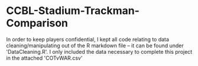 # CCBL-Stadium-Trackman-Comparison

In order to keep players confidential, I kept all code relating to data cleaning/manipulating out of the R markdown file – it can be found under 'DataCleaning.R'. I only included the data necessary to complete this project in the attached 'COTvWAR.csv'
